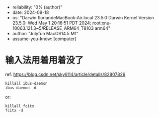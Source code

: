 - reliability: "0% (author)"
- date: 2024-09-18
- os: "Darwin floriandeMacBook-Air.local 23.5.0 Darwin Kernel Version 23.5.0: Wed May  1 20:16:51 PDT 2024; root:xnu-10063.121.3~5/RELEASE_ARM64_T8103 arm64"
- author: "Julyfun MacOS14.5 M1"
- assume-you-know: [computer]

# 输入法用着用着没了

ref: https://blog.csdn.net/skyli114/article/details/82807829

```
killall ibus-daemon
ibus-daemon -d
```

or: 

```
killall fcitx
fcitx -d
```

